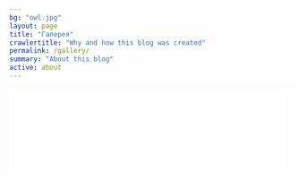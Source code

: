 ```yaml
---
bg: "owl.jpg"
layout: page
title: "Галерея"
crawlertitle: "Why and how this blog was created"
permalink: /gallery/
summary: "About this blog"
active: about
---
```


<script src="https://code.jquery.com/jquery-3.4.1.min.js"></script>


<script src="http://cdn.lightwidget.com/widgets/lightwidget.js"></script><iframe src="//lightwidget.com/widgets/64cad51d345256a8a94e0426965a0eb0.html" scrolling="no" allowtransparency="true" class="lightwidget-widget" style="width:100%;border:0;overflow:hidden;"></iframe>